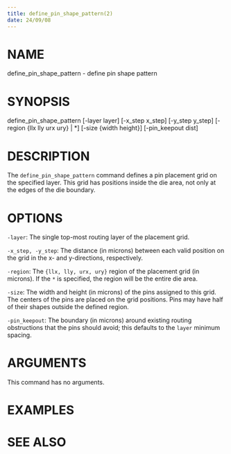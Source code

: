 ```yaml
---
title: define_pin_shape_pattern(2)
date: 24/09/08
---
```


# NAME

define_pin_shape_pattern - define pin shape pattern

# SYNOPSIS

define_pin_shape_pattern 
    [-layer layer]
    [-x_step x_step]
    [-y_step y_step]
    [-region {llx lly urx ury} | *]
    [-size {width height}]
    [-pin_keepout dist]


# DESCRIPTION

The `define_pin_shape_pattern` command defines a pin placement grid on the
specified layer. This grid has positions inside the die area, not only at
the edges of the die boundary.

# OPTIONS

`-layer`:  The single top-most routing layer of the placement grid.

`-x_step, -y_step`:  The distance (in microns) between each valid position on the grid in the x- and y-directions, respectively.

`-region`:  The `{llx, lly, urx, ury}` region of the placement grid (in microns). If the `*` is specified, the region will be the entire die area.

`-size`:  The width and height (in microns) of the pins assigned to this grid. The centers of the pins are placed on the grid positions. Pins may have half of their shapes outside the defined region.

`-pin_keepout`:  The boundary (in microns) around existing routing obstructions that the pins should avoid; this defaults to the `layer` minimum spacing.

# ARGUMENTS

This command has no arguments.

# EXAMPLES

# SEE ALSO
